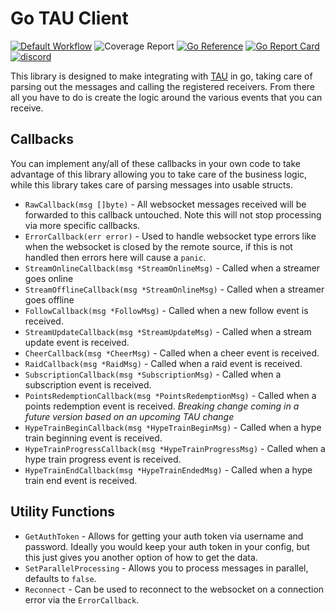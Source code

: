 # Go TAU Client
[![Default Workflow](https://github.com/Team-TAU/tau-client-go/actions/workflows/default.yml/badge.svg)](https://github.com/Team-TAU/tau-client-go/actions/workflows/default.yml)
![Coverage Report](https://tau-client-go.s3.amazonaws.com/badge.svg)
[![Go Reference](https://pkg.go.dev/badge/github.com/Team-TAU/tau-client-go)](https://pkg.go.dev/github.com/Team-TAU/tau-client-go)
[![Go Report Card](https://goreportcard.com/badge/github.com/Team-TAU/tau-client-go)](https://goreportcard.com/report/github.com/Team-TAU/tau-client-go)
[![discord](https://img.shields.io/discord/493162062524973056?label=discord)](https://discord.gg/PPVYMeP)

This library is designed to make integrating with [TAU](https://github.com/FiniteSingularity/tau) in go, taking care of parsing out the messages and calling the registered receivers.  From there all you have to do is create the logic around the various events that you can receive.

## Callbacks
You can implement any/all of these callbacks in your own code to take advantage of this library allowing you to take care of the business logic, while this library takes care of parsing messages into usable structs.

* `RawCallback(msg []byte)` - All websocket messages received will be forwarded to this callback untouched.  Note this will not stop processing via more specific callbacks.
* `ErrorCallback(err error)` - Used to handle websocket type errors like when the websocket is closed by the remote source, if this is not handled then errors here will cause a `panic`.
* `StreamOnlineCallback(msg *StreamOnlineMsg)` - Called when a streamer goes online
* `StreamOfflineCallback(msg *StreamOnlineMsg)` - Called when a streamer goes offline
* `FollowCallback(msg *FollowMsg)` - Called when a new follow event is received.
* `StreamUpdateCallback(msg *StreamUpdateMsg)` - Called when a stream update event is received.
* `CheerCallback(msg *CheerMsg)` - Called when a cheer event is received.
* `RaidCallback(msg *RaidMsg)` - Called when a raid event is received.
* `SubscriptionCallback(msg *SubscriptionMsg)` - Called when a subscription event is received.
* `PointsRedemptionCallback(msg *PointsRedemptionMsg)` - Called when a points redemption event is received. _Breaking change coming in a future version based on an upcoming TAU change_
* `HypeTrainBeginCallback(msg *HypeTrainBeginMsg)` - Called when a hype train beginning event is received.
* `HypeTrainProgressCallback(msg *HypeTrainProgressMsg)` - Called when a hype train progress event is received.
* `HypeTrainEndCallback(msg *HypeTrainEndedMsg)` - Called when a hype train end event is received.

## Utility Functions
* `GetAuthToken` - Allows for getting your auth token via username and password.  Ideally you would keep your auth token in your config, but this just gives you another option of how to get the data.
* `SetParallelProcessing` - Allows you to process messages in parallel, defaults to `false`.
* `Reconnect` - Can be used to reconnect to the websocket on a connection error via the `ErrorCallback`.